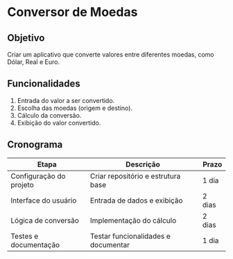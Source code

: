 # Conversor de Moedas

## Objetivo
Criar um aplicativo que converte valores entre diferentes moedas, como Dólar, Real e Euro.

## Funcionalidades
1. Entrada do valor a ser convertido.
2. Escolha das moedas (origem e destino).
3. Cálculo da conversão.
4. Exibição do valor convertido.

## Cronograma
| Etapa                     | Descrição                          | Prazo   |
|---------------------------|--------------------------------------|---------|
| Configuração do projeto   | Criar repositório e estrutura base | 1 dia   |
| Interface do usuário      | Entrada de dados e exibição         | 2 dias  |
| Lógica de conversão       | Implementação do cálculo            | 2 dias  |
| Testes e documentação     | Testar funcionalidades e documentar | 1 dia   |



